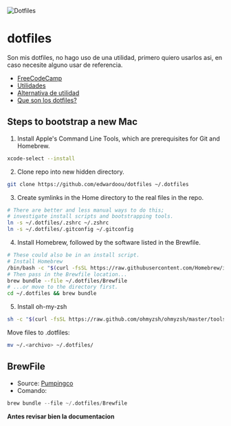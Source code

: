 ![Dotfiles](https://energy1011.gitlab.io/monsterpenguin/assets/logo-dotfiles.png)
# dotfiles
Son mis dotfiles, no hago uso de una utilidad, primero quiero usarlos asi, en caso necesite alguno usar de referencia.
- [FreeCodeCamp](https://www.freecodecamp.org/news/dotfiles-what-is-a-dot-file-and-how-to-create-it-in-mac-and-linux/)
- [Utilidades](http://dotfiles.github.io/utilities/)
- [Alternativa de utilidad](https://github.com/CodelyTV/dotly)
- [Que son los dotfiles?](https://www.youtube.com/watch?v=r_MpUP6aKiQ)

## Steps to bootstrap a new Mac

1. Install Apple's Command Line Tools, which are prerequisites for Git and Homebrew.

```zsh
xcode-select --install
```


2. Clone repo into new hidden directory.

```zsh
git clone https://github.com/edwardoou/dotfiles ~/.dotfiles
```

3. Create symlinks in the Home directory to the real files in the repo.

```zsh
# There are better and less manual ways to do this;
# investigate install scripts and bootstrapping tools.
ln -s ~/.dotfiles/.zshrc ~/.zshrc
ln -s ~/.dotfiles/.gitconfig ~/.gitconfig
```
4. Install Homebrew, followed by the software listed in the Brewfile.

```zsh
# These could also be in an install script.
# Install Homebrew
/bin/bash -c "$(curl -fsSL https://raw.githubusercontent.com/Homebrew/install/HEAD/install.sh)"
# Then pass in the Brewfile location...
brew bundle --file ~/.dotfiles/Brewfile
# ...or move to the directory first.
cd ~/.dotfiles && brew bundle
```

5. Install oh-my-zsh
```zsh
sh -c "$(curl -fsSL https://raw.github.com/ohmyzsh/ohmyzsh/master/tools/install.sh)"
```

Move files to .dotfiles:
```zsh
mv ~/.<archivo> ~/.dotfiles/
```

## BrewFile  
- Source: [Pumpingco](https://pumpingco.de/blog/brewfile/)  
- Comando:  
```s
brew bundle --file ~/.dotfiles/Brewfile
```
**Antes revisar bien la documentacion**
